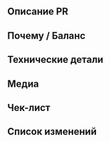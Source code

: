 <!-- Текст между стрелками - это комментарии - они не будут видны в вашем PR. Вы можете редактировать этот шаблон PRа, добавляя, убирая или изменяя его пункты и подпункты, по необходимости. -->

## Описание PR
<!-- Что вы изменили в этом пулл-реквесте? -->

## Почему / Баланс
<!-- Почему оно было изменено и как изменение повлияет на игру и её баланс.

В случае, если ваш pull request привязан к запросу из нашего discord сервера, используйте образец, представленный далее.

Ссылка на заказ, предложение или баг-репорт
- [Баг-репорт/Заказ/Предложение](ссылка)-->

## Технические детали
<!-- Если нужно, кратко изложите изменения в коде и принцип работы нового кода. Перечислите все критические изменения и рефакторы, включая изменения пространств имён, публичных классов/методов/полей, переименования прототипов; и предоставьте инструкции по исправлению потенциальных ошибок. -->

## Медиа
<!-- Добавьте скриншоты/видео, для демонстрации изменений, если это необходимо. -->

## Чек-лист
<!-- Это список требований к завершённому PR (если они приемлемы для этих изменений), выполнение которых ускорит его проверку. Отметить с помощью [X].
- [ ] PR полностью завершён и мне не нужна помощь, чтобы его закончить.
- [ ] Я запускал локальный сервер со своими изменениями, всё протестировал, и всё работает как должно. -->

<!-- Также здесь можно составить список того, что вы планируете сделать, если PR ещё не готов и требует доработки.
- [X] Сделано
- [ ] Не сделано -->

## Список изменений
<!-- Здесь вы можете написать список изменений, который будет добавлен в игру, когда ваш PR будет принят.
В журналы изменений следует помещать только то, что будет заметно или важно игрокам. Изменения должны быть изложены кратко и ясно.
Вы можете поставить свой ник после символа :cl:, который будет отображаться в журнале изменений (иначе будет использоваться ник вашего аккаунта GitHub), например: ":cl: Red Spy".
Для записей в списке изменений есть 4 значка: add (добавление чего-то нового в игру), remove (удаление чего-либо из игры), tweak (изменение чего-либо), fix (исправление ошибок); при написании списка изменений НЕ считайте эти префиксы изменения "частью" предложения:
Плохо - add: новый инженерный инструмент
Хорошо - add: Добавлен новый инженерный инструмент - пассатижи. -->

<!-- (Не забудьте убрать стрелки, что-бы changelog отображался, если вы считаете, что он нужен.)
:cl: 
- add: Добавлено веселье.
- remove: Убрано веселье.
- tweak: Изменено веселье.
- fix: Исправлено веселье.
-->